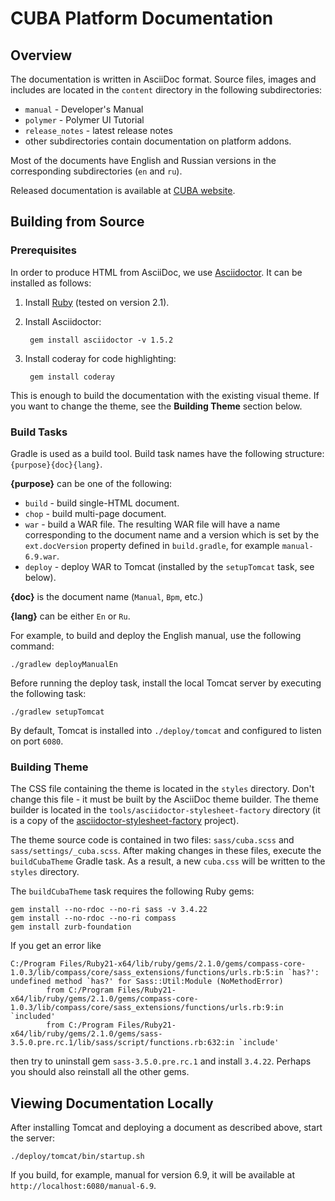 # CUBA Platform Documentation

## Overview

The documentation is written in AsciiDoc format. Source files, images and includes are located in the `content` directory in the following subdirectories:

* `manual` - Developer's Manual
* `polymer` - Polymer UI Tutorial
* `release_notes` - latest release notes
* other subdirectories contain documentation on platform addons.

Most of the documents have English and Russian versions in the corresponding subdirectories (`en` and `ru`). 

Released documentation is available at [CUBA website](https://www.cuba-platform.com/documentation).

## Building from Source

### Prerequisites

In order to produce HTML from AsciiDoc, we use [Asciidoctor](https://asciidoctor.org). It can be installed as follows:
 
1. Install [Ruby](https://www.ruby-lang.org/en/downloads) (tested on version 2.1).

2. Install Asciidoctor:

        gem install asciidoctor -v 1.5.2

3. Install coderay for code highlighting:

        gem install coderay

This is enough to build the documentation with the existing visual theme. If you want to change the theme, see the __Building Theme__ section below.

### Build Tasks

Gradle is used as a build tool. Build task names have the following structure: `{purpose}{doc}{lang}`.

__{purpose}__ can be one of the following:

* `build` - build single-HTML document.
* `chop` - build multi-page document.
* `war` - build a WAR file. The resulting WAR file will have a name corresponding to the document name and a version which is set by the `ext.docVersion` property defined in `build.gradle`, for example `manual-6.9.war`.
* `deploy` - deploy WAR to Tomcat (installed by the `setupTomcat` task, see below).

__{doc}__ is the document name (`Manual`, `Bpm`, etc.)

__{lang}__ can be either `En` or `Ru`.

For example, to build and deploy the English manual, use the following command:

    ./gradlew deployManualEn

Before running the deploy task, install the local Tomcat server by executing the following task:

    ./gradlew setupTomcat
    
By default, Tomcat is installed into `./deploy/tomcat` and configured to listen on port `6080`.

### Building Theme

The CSS file containing the theme is located in the `styles` directory. Don't change this file - it must be built by the AsciiDoc theme builder. The theme builder is located in the `tools/asciidoctor-stylesheet-factory` directory (it is a copy of the [asciidoctor-stylesheet-factory](https://github.com/asciidoctor/asciidoctor-stylesheet-factory) project).

The theme source code is contained in two files: `sass/cuba.scss` and `sass/settings/_cuba.scss`. After making changes in these files, execute the `buildCubaTheme` Gradle task. As a result, a new `cuba.css` will be written to the `styles` directory.

The `buildCubaTheme` task requires the following Ruby gems:

    gem install --no-rdoc --no-ri sass -v 3.4.22
    gem install --no-rdoc --no-ri compass
    gem install zurb-foundation
    
If you get an error like 

    C:/Program Files/Ruby21-x64/lib/ruby/gems/2.1.0/gems/compass-core-1.0.3/lib/compass/core/sass_extensions/functions/urls.rb:5:in `has?': undefined method `has?' for Sass::Util:Module (NoMethodError)
            from C:/Program Files/Ruby21-x64/lib/ruby/gems/2.1.0/gems/compass-core-1.0.3/lib/compass/core/sass_extensions/functions/urls.rb:9:in `included'
            from C:/Program Files/Ruby21-x64/lib/ruby/gems/2.1.0/gems/sass-3.5.0.pre.rc.1/lib/sass/script/functions.rb:632:in `include'

then try to uninstall gem `sass-3.5.0.pre.rc.1` and install `3.4.22`. Perhaps you should also reinstall all the other gems. 

## Viewing Documentation Locally

After installing Tomcat and deploying a document as described above, start the server:

    ./deploy/tomcat/bin/startup.sh 

If you build, for example, manual for version 6.9, it will be available at `http://localhost:6080/manual-6.9`.  
    
